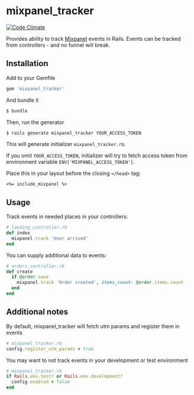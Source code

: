 mixpanel_tracker
===============
[![Code Climate](https://codeclimate.com/github/AntonZh/mixpanel_tracker.png)](https://codeclimate.com/github/AntonZh/mixpanel_tracker)

Provides ability to track [Mixpanel](https://mixpanel.com) events in Rails.
Events can be tracked from controllers - and no funnel will break.

Installation
------------

Add to your Gemfile
```ruby
gem 'mixpanel_tracker'
```

And bundle it
```bash
$ bundle
```

Then, run the generator
```bash
$ rails generate mixpanel_tracker YOUR_ACCESS_TOKEN
```
This will generate initializer ```mixpanel_tracker.rb```.

If you omit ```YOUR_ACCESS_TOKEN```, initializer will try to fetch access token from environment variable ```ENV['MIXPANEL_ACCESS_TOKEN']```.

Place this in your layout before the closing ```</head>``` tag:
```erb
<%= include_mixpanel %>
```

Usage
-----
Track events in needed places in your controllers:
```ruby
# landing_controller.rb
def index
  mixpanel.track 'User arrived'
end
```
You can supply additional data to events:
```ruby
# orders_controller.rb
def create
  if @order.save
    mixpanel.track 'Order created', items_count: @order.items.count
  end
end
```

Additional notes
----------------
By default, mixpanel_tracker will fetch utm params and register them in events
```ruby
# mixpanel_tracker.rb
config.register_utm_params = true
```

You may want to not track events in your development or test environment
```ruby
# mixpanel_tracker.rb
if Rails.env.test? or Rails.env.development?
  config.enabled = false
end
```


